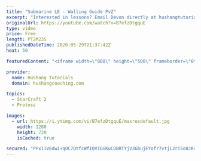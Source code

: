 ```yaml
---
title: "Submarine LE - Walling Guide PvZ"
excerpt: "Interested in lessons? Email Devon directly at hushangtutorials@outlook.com ------------------------------------------------------------------------------------------------------- Want to support HuShang Tutorials directly? Patreon is a website where you can contribute a monthly donation that will help"
originalUrl: https://youtube.com/watch?v=B7efzDtgquE
type: video
price: Free
length: PT2M23S
publishedDateTime: 2020-05-29T21:37:42Z
heat: 50

featuredContent: "<iframe width=\"800\" height=\"500\" frameborder=\"0\" src=\"https://www.youtube.com/embed/B7efzDtgquE\" allow=\"accelerometer; autoplay; encrypted-media; gyroscope; picture-in-picture\" allowfullscreen></iframe>"

provider:
  name: HuShang Tutorials
  domain: hushangcoaching.com

topics:
  - StarCraft 2
  - Protoss

images:
  - url: https://i.ytimg.com/vi/B7efzDtgquE/maxresdefault.jpg
    width: 1280
    height: 720
    isCached: true

secured: "PPx11V6dwi+qOC7QtfcWfIQVIGGKuCDBRTYjV3GbujEYofr7vtjL2ri5o8JK4IGVXmKq94y1JtiKxwETXQXVLz/oCrEtCS6vcw0qUR2ydEpYON/MfVVC5tIXJk/EViGkNWrt5DesISEc4Cp8eYWALo+yZmPI6yj9Nd8/LH0r80WQts+Bt/gV2GUbylZUM/IhBSS8pFZ+2PBJjIVbxMIA1TfNvORj7MD7sQMWG2tum3mxhjySDjJa9kz0S0oCDLAHpFtTHA5Wp8+6ZzTqETE9ZYpylWbOmW5/xwqC9ofnpU2NdszOUa6caWqhDU1fLeXSudJ+GtN3nD41xo65l3F+PTgA6anZAdH9XK4Feiu/ZxdRGQuq4Z9gPgG9WQ9nir4Gclj/aFNX43CnRhT0dyWppx3grGLU9S+q10WGy3ANKMk=;RWsF3bHpiwc9stgVoDUxVw=="
---
```


